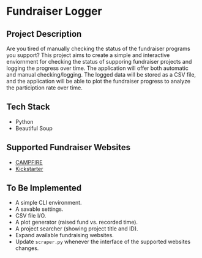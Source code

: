# Fundraiser Logger

## Project Description

Are you tired of manually checking the status of the fundraiser programs you support?
This project aims to create a simple and interactive enviornment for checking the status of supporing fundraiser projects and logging the progress over time.
The application will offer both automatic and manual checking/logging.
The logged data will be stored as a CSV file, and the application will be able to plot the fundraiser progress to analyze the particiption rate over time.

## Tech Stack

* Python
* Beautiful Soup

## Supported Fundraiser Websites

* [CAMPFIRE](https://camp-fire.jp/)
* [Kickstarter](https://www.kickstarter.com/)

## To Be Implemented

* A simple CLI environment.
* A savable settings.
* CSV file I/O.
* A plot generator (raised fund vs. recorded time).
* A project searcher (showing project title and ID).
* Expand available fundraising websites.
* Update `scraper.py` whenever the interface of the supported websites changes.